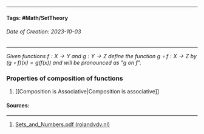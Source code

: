 __________________________________________________________________________
#### **Tags:** #Math/SetTheory 
###### *Date of Creation: 2023-10-03*
__________________________________________________________________________

*Given functions $f:X \rightarrow Y$ and $g: Y \rightarrow Z$ define the function $g \circ f: X \rightarrow Z$ by $(g \circ f)(x) = g(f(x))$ and will be pronounced as "$g$ on $f$".*
### Properties of composition of functions
1. [[Composition is Associative|Composition is associative]]
#### Sources:
__________________________________________________________________________
1. [Sets_and_Numbers.pdf (rolandvdv.nl)](https://www.rolandvdv.nl/Sets_and_Numbers.pdf)